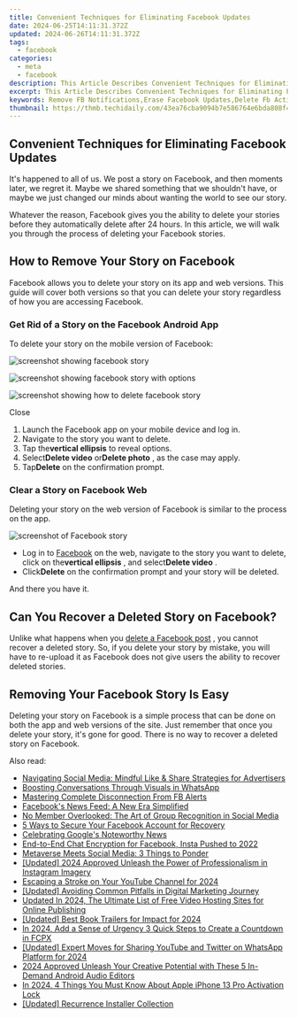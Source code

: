 ```yaml
---
title: Convenient Techniques for Eliminating Facebook Updates
date: 2024-06-25T14:11:31.372Z
updated: 2024-06-26T14:11:31.372Z
tags:
  - facebook
categories:
  - meta
  - facebook
description: This Article Describes Convenient Techniques for Eliminating Facebook Updates
excerpt: This Article Describes Convenient Techniques for Eliminating Facebook Updates
keywords: Remove FB Notifications,Erase Facebook Updates,Delete Fb Activity,Cleanup FB Alerts,Silence Facebook Pushes,Hide Facebook Posts,Mute Facebook Notifications
thumbnail: https://thmb.techidaily.com/43ea76cba9094b7e586764e6bda808f45025f38856a330aa448f0606df3e468d.jpg
---
```


## Convenient Techniques for Eliminating Facebook Updates

 It's happened to all of us. We post a story on Facebook, and then moments later, we regret it. Maybe we shared something that we shouldn't have, or maybe we just changed our minds about wanting the world to see our story.

 Whatever the reason, Facebook gives you the ability to delete your stories before they automatically delete after 24 hours. In this article, we will walk you through the process of deleting your Facebook stories.

## How to Remove Your Story on Facebook

 Facebook allows you to delete your story on its app and web versions. This guide will cover both versions so that you can delete your story regardless of how you are accessing Facebook.

### Get Rid of a Story on the Facebook Android App

To delete your story on the mobile version of Facebook:

![screenshot showing facebook story](https://static1.makeuseofimages.com/wordpress/wp-content/uploads/2022/05/screenshot-showing-facebook-story.jpg)

![screenshot showing facebook story with options](https://static1.makeuseofimages.com/wordpress/wp-content/uploads/2022/05/screenshot-showing-facebook-story-with-options.jpg)

![screenshot showing how to delete facebook story](https://static1.makeuseofimages.com/wordpress/wp-content/uploads/2022/05/screenshot-showing-how-to-delete-facebook-story.jpg)

Close

1. Launch the Facebook app on your mobile device and log in.
2. Navigate to the story you want to delete.
3. Tap the**vertical ellipsis** to reveal options.
4. Select**Delete video** or**Delete photo** , as the case may apply.
5. Tap**Delete** on the confirmation prompt.

### Clear a Story on Facebook Web

 Deleting your story on the web version of Facebook is similar to the process on the app.

![screenshot of Facebook story](https://static1.makeuseofimages.com/wordpress/wp-content/uploads/2022/05/screenshot-of-Facebook-story.JPG)

* Log in to [Facebook](https://www.facebook.com/) on the web, navigate to the story you want to delete, click on the**vertical ellipsis** , and select**Delete video** .
* Click**Delete** on the confirmation prompt and your story will be deleted.

And there you have it.

## Can You Recover a Deleted Story on Facebook?

 Unlike what happens when you [delete a Facebook post](https://www.makeuseof.com/how-to-delete-facebook-posts/) , you cannot recover a deleted story. So, if you delete your story by mistake, you will have to re-upload it as Facebook does not give users the ability to recover deleted stories.

## Removing Your Facebook Story Is Easy

 Deleting your story on Facebook is a simple process that can be done on both the app and web versions of the site. Just remember that once you delete your story, it's gone for good. There is no way to recover a deleted story on Facebook.


<ins class="adsbygoogle"
     style="display:block"
     data-ad-format="autorelaxed"
     data-ad-client="ca-pub-7571918770474297"
     data-ad-slot="1223367746"></ins>



<ins class="adsbygoogle"
     style="display:block"
     data-ad-client="ca-pub-7571918770474297"
     data-ad-slot="8358498916"
     data-ad-format="auto"
     data-full-width-responsive="true"></ins>

<span class="atpl-alsoreadstyle">Also read:</span>
<div><ul>
<li><a href="https://facebook.techidaily.com/navigating-social-media-mindful-like-and-share-strategies-for-advertisers/"><u>Navigating Social Media: Mindful Like & Share Strategies for Advertisers</u></a></li>
<li><a href="https://facebook.techidaily.com/boosting-conversations-through-visuals-in-whatsapp/"><u>Boosting Conversations Through Visuals in WhatsApp</u></a></li>
<li><a href="https://facebook.techidaily.com/mastering-complete-disconnection-from-fb-alerts/"><u>Mastering Complete Disconnection From FB Alerts</u></a></li>
<li><a href="https://facebook.techidaily.com/facebooks-news-feed-a-new-era-simplified/"><u>Facebook's News Feed: A New Era Simplified</u></a></li>
<li><a href="https://facebook.techidaily.com/no-member-overlooked-the-art-of-group-recognition-in-social-media/"><u>No Member Overlooked: The Art of Group Recognition in Social Media</u></a></li>
<li><a href="https://facebook.techidaily.com/5-ways-to-secure-your-facebook-account-for-recovery/"><u>5 Ways to Secure Your Facebook Account for Recovery</u></a></li>
<li><a href="https://facebook.techidaily.com/celebrating-googles-noteworthy-news/"><u>Celebrating Google's Noteworthy News</u></a></li>
<li><a href="https://facebook.techidaily.com/end-to-end-chat-encryption-for-facebook-insta-pushed-to-2022/"><u>End-to-End Chat Encryption for Facebook, Insta Pushed to 2022</u></a></li>
<li><a href="https://facebook.techidaily.com/metaverse-meets-social-media-3-things-to-ponder/"><u>Metaverse Meets Social Media: 3 Things to Ponder</u></a></li>
<li><a href="https://instagram-video-recordings.techidaily.com/updated-2024-approved-unleash-the-power-of-professionalism-in-instagram-imagery/"><u>[Updated] 2024 Approved  Unleash the Power of Professionalism in Instagram Imagery</u></a></li>
<li><a href="https://youtube-videos.techidaily.com/escaping-a-stroke-on-your-youtube-channel-for-2024/"><u>Escaping a Stroke on Your YouTube Channel for 2024</u></a></li>
<li><a href="https://article-files.techidaily.com/updated-avoiding-common-pitfalls-in-digital-marketing-journey/"><u>[Updated] Avoiding Common Pitfalls in Digital Marketing Journey</u></a></li>
<li><a href="https://ai-video-apps.techidaily.com/updated-in-2024-the-ultimate-list-of-free-video-hosting-sites-for-online-publishing/"><u>Updated In 2024, The Ultimate List of Free Video Hosting Sites for Online Publishing</u></a></li>
<li><a href="https://fox-direct.techidaily.com/updated-best-book-trailers-for-impact-for-2024/"><u>[Updated] Best Book Trailers for Impact for 2024</u></a></li>
<li><a href="https://smart-video-creator.techidaily.com/in-2024-add-a-sense-of-urgency-3-quick-steps-to-create-a-countdown-in-fcpx/"><u>In 2024, Add a Sense of Urgency 3 Quick Steps to Create a Countdown in FCPX</u></a></li>
<li><a href="https://twitter-clips.techidaily.com/updated-expert-moves-for-sharing-youtube-and-twitter-on-whatsapp-platform-for-2024/"><u>[Updated] Expert Moves for Sharing YouTube and Twitter on WhatsApp Platform for 2024</u></a></li>
<li><a href="https://voice-adjusting.techidaily.com/2024-approved-unleash-your-creative-potential-with-these-5-in-demand-android-audio-editors/"><u>2024 Approved Unleash Your Creative Potential with These 5 In-Demand Android Audio Editors</u></a></li>
<li><a href="https://activate-lock.techidaily.com/in-2024-4-things-you-must-know-about-apple-iphone-13-pro-activation-lock-by-drfone-ios/"><u>In 2024, 4 Things You Must Know About Apple iPhone 13 Pro Activation Lock</u></a></li>
<li><a href="https://some-tips.techidaily.com/updated-recurrence-installer-collection/"><u>[Updated] Recurrence Installer Collection</u></a></li>
</ul></div>
